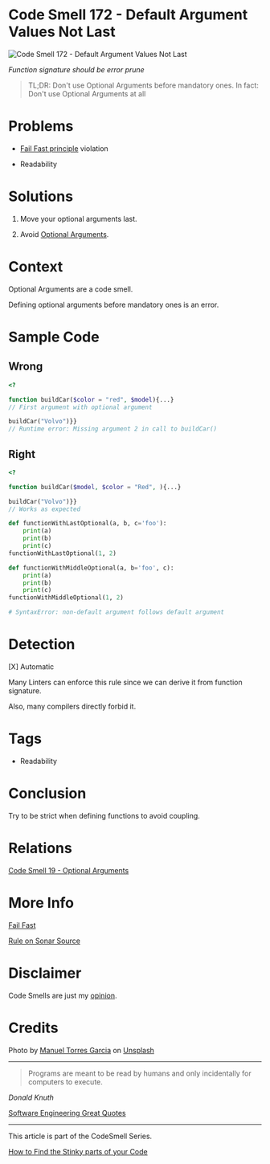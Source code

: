 # Code Smell 172 - Default Argument Values Not Last
            
![Code Smell 172 - Default Argument Values Not Last](Code%20Smell%20172%20-%20Default%20Argument%20Values%20Not%20Last.jpg)

*Function signature should be error prune*

> TL;DR: Don't use Optional Arguments before mandatory ones. In fact: Don't use Optional Arguments at all

# Problems

- [Fail Fast principle](https://github.com/mcsee/Software-Design-Articles/tree/main/Articles/Theory/Fail%20Fast/readme.md) violation

- Readability

# Solutions

1. Move your optional arguments last.

2. Avoid [Optional Arguments](https://github.com/mcsee/Software-Design-Articles/tree/main/Articles/Code%20Smells/Code%20Smell%2019%20-%20Optional%20Arguments/readme.md).

# Context

Optional Arguments are a code smell.

Defining optional arguments before mandatory ones is an error.

# Sample Code

## Wrong

[Gist Url]: # (https://gist.github.com/mcsee/ed058f746a6eefe2d303743cd82c6fb0)
```php
<?

function buildCar($color = "red", $model){...}  
// First argument with optional argument

buildCar("Volvo")}}  
// Runtime error: Missing argument 2 in call to buildCar()
```

## Right

[Gist Url]: # (https://gist.github.com/mcsee/a1cf6479f6b0820fb0843441b5ea7499)
```php
<?

function buildCar($model, $color = "Red", ){...}

buildCar("Volvo")}} 
// Works as expected
```

[Gist Url]: # (https://gist.github.com/mcsee/f70b209c640d706fdb0d87dacb7f2ee1)
```python
def functionWithLastOptional(a, b, c='foo'):
    print(a)
    print(b)
    print(c)
functionWithLastOptional(1, 2)

def functionWithMiddleOptional(a, b='foo', c):
    print(a)
    print(b)
    print(c)
functionWithMiddleOptional(1, 2)

# SyntaxError: non-default argument follows default argument
```

# Detection

[X] Automatic 

Many Linters can enforce this rule since we can derive it from function signature.

Also, many compilers directly forbid it.

# Tags

- Readability

# Conclusion

Try to be strict when defining functions to avoid coupling.

# Relations

[Code Smell 19 - Optional Arguments](https://github.com/mcsee/Software-Design-Articles/tree/main/Articles/Code%20Smells/Code%20Smell%2019%20-%20Optional%20Arguments/readme.md)

# More Info

[Fail Fast](https://github.com/mcsee/Software-Design-Articles/tree/main/Articles/Theory/Fail%20Fast/readme.md)

[Rule on Sonar Source](https://rules.sonarsource.com/php/type/Code%20Smell/RSPEC-1788)

# Disclaimer

Code Smells are just my [opinion](https://github.com/mcsee/Software-Design-Articles/tree/main/Articles/Blogging/I%20Wrote%20More%20than%2090%20Articles%20on%202021%20Here%20is%20What%20I%20Learned/readme.md).

# Credits

Photo by [Manuel Torres Garcia](https://unsplash.com/ja/@matoga) on [Unsplash](https://unsplash.com/s/photos/precipicio)
  
* * *

> Programs are meant to be read by humans and only incidentally for computers to execute.

_Donald Knuth_
 
[Software Engineering Great Quotes](https://github.com/mcsee/Software-Design-Articles/tree/main/Articles/Quotes/Software%20Engineering%20Great%20Quotes/readme.md)

* * *

This article is part of the CodeSmell Series.

[How to Find the Stinky parts of your Code](https://github.com/mcsee/Software-Design-Articles/tree/main/Articles/Code%20Smells/How%20to%20Find%20the%20Stinky%20parts%20of%20your%20Code/readme.md)